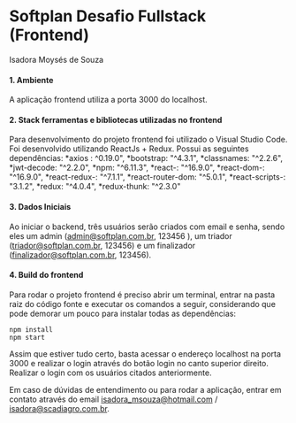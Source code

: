 # Softplan Desafio Fullstack (Frontend)

Isadora Moysés de Souza

#### 1. Ambiente

A aplicação frontend utiliza a porta 3000 do localhost.

#### 2. Stack ferramentas e bibliotecas utilizadas no frontend

Para desenvolvimento do projeto frontend foi utilizado o Visual Studio Code.
Foi desenvolvido utilizando ReactJs + Redux.
Possui as seguintes dependências:
*axios : ^0.19.0",
*bootstrap: "^4.3.1",
*classnames: "^2.2.6",
*jwt-decode: "^2.2.0",
*npm: "^6.11.3",
*react-: "^16.9.0",
*react-dom-: "^16.9.0",
*react-redux-: "^7.1.1",
*react-router-dom: "^5.0.1",
*react-scripts-: "3.1.2",
*redux: "^4.0.4",
*redux-thunk: "^2.3.0"

#### 3. Dados Iniciais

Ao iniciar o backend, três usuários serão criados com email e senha, sendo eles um admin (admin@softplan.com.br, 123456 ), um triador (triador@softplan.com.br, 123456) e um finalizador (finalizador@softplan.com.br, 123456).

#### 4. Build do frontend

Para rodar o projeto frontend é preciso abrir um terminal, entrar na pasta raiz do código fonte e executar os comandos a seguir, considerando que pode demorar um pouco para instalar todas as dependências:

```$bash
npm install
npm start
```

Assim que estiver tudo certo, basta acessar o endereço localhost na porta 3000 e realizar o login através do botão login no canto superior direito. Realizar o login com os usuários citados anteriormente.


Em caso de dúvidas de entendimento ou para rodar a aplicação, entrar em contato através do email isadora_msouza@hotmail.com / isadora@scadiagro.com.br.
